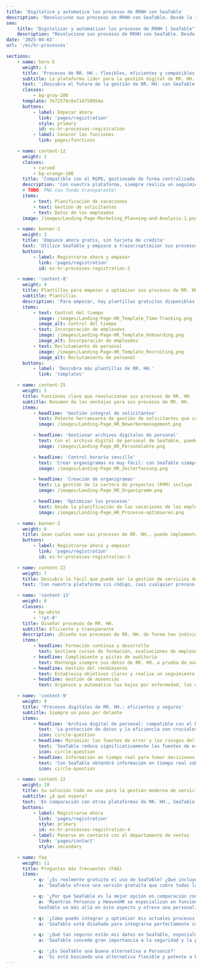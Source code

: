 ```yaml
---
title: 'Digitalice y automatice los procesos de RRHH con SeaTable'
description: 'Revolucione sus procesos de RRHH con SeaTable. Desde la incorporación hasta el registro de tiempos: aumente la eficiencia de su departamento de RRHH.'
seo:
    title: "Digitalizar y automatizar los procesos de RRHH | SeaTable"
    description: "Revolucione sus procesos de RRHH con SeaTable. Desde la incorporación hasta el registro de tiempos: aumente la eficiencia de su departamento de RR.HH."
date: '2025-04-03'
url: '/es/hr-processes'

sections:
    - name: hero-5
      weight: 1
      title: 'Procesos de RR. HH.: flexibles, eficientes y compatibles con el RGPD.'
      subtitle: La plataforma líder para la gestión digital de RR. HH.
      text: '¡Descubra el futuro de la gestión de RR. HH. con SeaTable! Optimice, digitalice y automatice sus procesos de RR. HH. ¡Diseñe sus propios procesos sin necesidad de conocimientos de programación!'
      classes:
          - bg-gray-200
      template: 7b72578c0e714750954a
      buttons:
          - label: Empezar ahora
            link: 'pages/registration'
            style: primary
            id: es-hr-processes-registration
          - label: Conocer las funciones
            link: pages/functions

    - name: content-12
      weight: 2
      classes:
          - curved
          - bg-orange-100
      title: 'Compatible con el RGPD, gestionado de forma centralizada y eficiente en un solo lugar.'
      description: 'Con nuestra plataforma, siempre realiza un seguimiento de todas las tareas importantes y ahorra un tiempo valioso.'
      # TODO: PNG con fondo transparente!
      items:
          - text: Planificación de vacaciones
          - text: Gestión de solicitantes
          - text: Datos de los empleados
      image: /images/Landing-Page-Marketing_Planning-and-Analysis-1.png

    - name: banner-2
      weight: 3
      title: 'Empiece ahora gratis, sin tarjeta de crédito'
      text: 'Utilice SeaTable y empiece a trazar/optimizar sus procesos de RR. HH. de inmediato, de forma gratuita y sin tarjeta de crédito. Regístrese hoy mismo y descubra lo fácil que es utilizar la plataforma.'
      buttons:
          - label: Registrarse ahora y empezar
            link: 'pages/registration'
            id: es-hr-processes-registration-2

    - name: 'content-8'
      weight: 4
      title: Plantillas para empezar a optimizar sus procesos de RR. HH.
      subtitle: Plantillas
      description: 'Para empezar, hay plantillas gratuitas disponibles específicamente para los procesos de RR. HH., así como un curso en línea gratuito que le guía paso a paso hasta su primera base propia. ¡Experimente lo fácil que es llevar la gestión de sus procesos de RR. HH. al siguiente nivel con SeaTable!<br/><br/>**Importe plantillas a su cuenta de SeaTable con un solo clic**'
      items:
          - text: Control del tiempo
            image: /images/Landing-Page-HR_Template_Time-Tracking.png
            image_alt: Control del tiempo
          - text: Incorporación de empleados
            image: /images/Landing-Page-HR_Template_Onboarding.png
            image_alt: Incorporación de empleados
          - text: Reclutamiento de personal
            image: /images/Landing-Page-HR_Template_Recruiting.png
            image_alt: Reclutamiento de personal
      buttons:
          - label: 'Descubra más plantillas de RR. HH.'
            link: 'templates'

    - name: content-25
      weight: 5
      title: Funciones clave que revolucionan sus procesos de RR. HH.
      subtitle: Resumen de las ventajas para sus procesos de RR. HH.
      items:
          - headline: 'Gestión integral de solicitantes'
            text: Potente herramienta de gestión de solicitantes que cubre todo el proceso de contratación, desde la recepción hasta el rechazo de una solicitud. Optimice su proceso de contratación y mejore la experiencia del candidato.
            image: /images/Landing-Page_HR_Bewerbermanagement.png

          - headline: 'Gestionar archivos digitales de personal'
            text: Con el archivo digital de personal de SeaTable, puede digitalizar y almacenar de forma segura sus archivos de personal. Gracias a una estructura clara para el archivo electrónico de personal y al cumplimiento de los plazos de conservación, siempre cumplirá con la ley.
            image: /images/Landing-Page_HR_Personalakte.png

          - headline: 'Control horario sencillo'
            text: 'Crear organigramas es muy fácil: con SeaTable siempre tendrá a la vista la estructura de su empresa y podrá mostrar los organigramas de forma rápida y clara.'
            image: /images/Landing-Page_HR_Zeiterfassung.png

          - headline: 'Creación de organigramas'
            text: La gestión de la cartera de proyectos (PPM) incluye la gestión de todos los proyectos de una organización. La gestión de carteras de proyectos es intensiva en datos y requiere la evaluación de muchos proyectos.
            image: /images/Landing-Page_HR_Organigramm.png

          - headline: 'Optimizar los procesos'
            text: Desde la planificación de las vacaciones de los empleados hasta los informes de gastos de viaje, pasando por los complejos procesos de incorporación y desincorporación, SeaTable le ofrece todas las herramientas para optimizar sus procesos de RR. HH. y minimizar los errores.
            image: /images/Landing-Page_HR_Prozesse-optimieren.png

    - name: banner-2
      weight: 6
      title: Sean cuales sean sus procesos de RR. HH., puede implementarlos con SeaTable
      buttons:
          - label: Registrarse ahora y empezar
            link: 'pages/registration'
            id: es-hr-processes-registration-3

    - name: content-22
      weight: 7
      title: Descubra lo fácil que puede ser la gestión de servicios de RR. HH.
      text: 'Con nuestra plataforma sin código, casi cualquier proceso de RR. HH. puede asignarse en su aplicación.'

    - name: 'content-13'
      weight: 8
      classes:
          - bg-white
          - '!pt-0'
      title: Diseñar procesos de RR. HH.
      subtitle: Eficiente y transparente
      description: ¡Diseñe sus procesos de RR. HH. de forma tan individual y flexible como los necesite!
      items:
          - headline: Formación continua y desarrollo
            text: Gestione cursos de formación, evaluaciones de empleados y trayectorias profesionales con plantillas y flujos de trabajo fácilmente adaptables.
          - headline: Cumplimiento y pistas de auditoría
            text: Mantenga siempre sus datos de RR. HH. a prueba de auditorías con pistas de auditoría y flujos de trabajo compatibles con el RGPD.
          - headline: Gestión del rendimiento
            text: Establezca objetivos claros y realice un seguimiento del rendimiento de sus empleados con paneles e informes personalizables.
          - headline: Gestión de ausencias
            text: Organice y automatice las bajas por enfermedad, los días de vacaciones y otras ausencias con el planificador de vacaciones integrado.

    - name: 'content-9'
      weight: 9
      title: 'Procesos digitales de RR. HH.: eficientes y seguros'
      subtitle: Siempre un paso por delante
      items:
          - headline: 'Archivo digital de personal: compatible con el RGPD y seguro'
            text: 'La protección de datos y la eficiencia son cruciales para las soluciones modernas de RR. HH. SeaTable le ofrece una solución segura y compatible con el RGPD para su archivo digital de personal. Elija opciones de alojamiento flexibles: su propio servidor o la nube, en función de sus requisitos de protección de datos. Digitalice los archivos de personal sin esfuerzo. Implemente los plazos de conservación y diseñe el archivo electrónico de personal de forma individual y clara.'
            icon: circle-question
          - headline: Minimizar las fuentes de error y los riesgos del proceso
            text: 'SeaTable reduce significativamente las fuentes de error en los procesos de RR. HH. La automatización y la gestión centralizada de documentos reducen los errores manuales y los riesgos causados por entradas incorrectas o información obsoleta. El archivo electrónico de personal es claro, fácil de gestionar y legalmente seguro. A diferencia de Excel y muchas herramientas de RR. HH., SeaTable ofrece más control y seguridad para los datos confidenciales. Usted decide quién puede ver qué, protegiendo así contra el uso indebido.'
            icon: circle-question
          - headline: Información en tiempo real para tomar decisiones informadas
            text: 'Con SeaTable obtendrá información en tiempo real sobre todos los datos de RR. HH. Los directivos y los equipos de RR. HH. siempre tendrán acceso a la información actual para tomar decisiones informadas. Se pueden supervisar los indicadores clave importantes, como la satisfacción de los empleados, las tasas de asistencia o el progreso en el proceso de incorporación y desincorporación. Gracias a la integración y visualización de los datos, podrá identificar las tendencias de forma temprana y tomar medidas preventivas.'
            icon: circle-question

    - name: content-22
      weight: 10
      title: Su solución todo en uno para la gestión moderna de servicios de RR. HH.
      subtitle: ¿A qué espera?
      text: 'En comparación con otras plataformas de RR. HH., SeaTable es fácilmente personalizable y escalable. Con sus potentes funciones, puede diseñar sus **procesos de RR. HH. de forma clara y eficiente**. Por ejemplo, utilice el archivo digital de personal de forma gratuita en la versión básica para almacenar todos los datos de los empleados de forma centralizada y segura y acceder a ellos en cualquier momento. ¡Despídase de los procesos de RR. HH. ineficientes y propensos a errores con SeaTable!'
      buttons:
          - label: Registrarse ahora
            link: 'pages/registration'
            style: primary
            id: es-hr-processes-registration-4
          - label: Ponerse en contacto con el departamento de ventas
            link: 'pages/contact'
            style: secondary

    - name: faq
      weight: 11
      title: Preguntas más frecuentes (FAQ)
      items:
          - q: '¿Es realmente gratuito el uso de SeaTable? ¿Qué incluye la versión gratuita?'
            a: 'SeaTable ofrece una versión gratuita que cubre todas las funciones básicas que necesita para optimizar sus procesos de RRHH. Puede utilizar la plataforma de forma gratuita sin tener que facilitar una tarjeta de crédito. La versión gratuita le permite crear expedientes digitales de personal, gestionar procesos de RRHH, utilizar sistemas de registro de tiempos y mucho más. También tienes acceso a plantillas gratuitas específicas para RRHH que te ayudarán a empezar. Si necesita funciones avanzadas y más espacio de almacenamiento, puede pasar a una de nuestras asequibles versiones premium en cualquier momento'

          - q: '¿Por qué SeaTable es la mejor opción en comparación con Personio y HeavenHR?'
            a: 'Mientras Personio y HeavenHR se especializan en funciones específicas de RRHH, SeaTable destaca por su flexibilidad y capacidad de personalización. Personio es conocida por su sencilla herramienta de gestión de candidatos y la gestión de funciones básicas de RRHH como la planificación de vacaciones de los empleados. HeavenHR destaca por un proceso de incorporación claramente estructurado y un registro eficiente del tiempo de trabajo. Sin embargo, ambas plataformas tienen limitaciones en cuanto a personalización e integración en sistemas existentes.<br><br>
            SeaTable va más allá en este aspecto y ofrece una personalización completa para que pueda diseñar y optimizar individualmente procesos de RR.HH. como los procesos de incorporación y baja, el trabajo operativo de RR.HH. y la contabilidad de gastos de viaje. Con su flexible API y sus numerosas opciones de integración, SeaTable puede integrarse perfectamente en sus flujos de trabajo existentes y ofrece además un software digital de expedientes personales seguro y eficiente. En comparación con Personio y HeavenHR, SeaTable también ofrece más opciones de digitalización de los expedientes de personal para satisfacer las crecientes demandas de los procesos de recursos humanos'

          - q: '¿Cómo puedo integrar y optimizar mis actuales procesos de RRHH con SeaTable?'
            a: 'SeaTable está diseñado para integrarse perfectamente con sus procesos y sistemas de RRHH existentes. Gracias a su flexible API y a sus amplias opciones de integración, puede conectar fácilmente SeaTable con otras herramientas y plataformas. Además, SeaTable ofrece plantillas y flujos de trabajo personalizables que puede utilizar para optimizar sus procesos de RR.HH., como la gestión de candidatos, el registro del tiempo de trabajo, los procesos de incorporación y desvinculación, el desarrollo de los empleados y mucho más. SeaTable le ofrece un control total sobre sus operaciones de RRHH y le permite diseñar sus procesos de la forma que mejor se adapte a su organización'

          - q: '¿Qué tan seguros están mis datos en SeaTable, especialmente en términos de GDPR?'
            a: 'SeaTable concede gran importancia a la seguridad y la protección de los datos. La plataforma es totalmente compatible con GDPR y ofrece opciones flexibles de alojamiento y despliegue. Puede ejecutar SeaTable en la nube o en sus propios servidores para mantener un control total sobre sus datos. Todos los datos se almacenan de forma segura y puede establecer períodos de retención personalizados para su archivo digital de personal. Además, los controles de acceso basados en roles garantizan que sus datos estén siempre protegidos'

          - q: '¿Es SeaTable una buena alternativa a Personio?'
            a: 'Si está buscando una alternativa flexible y potente a Personio, SeaTable le ofrece la solución perfecta. Con la posibilidad de personalizar los procesos de RRHH y obtener una visión completa de sus procesos de RRHH, SeaTable es adecuado tanto para pequeñas como para grandes empresas. Ya se trate de sistemas de registro de tiempos, archivos digitales de personal o la posibilidad de crear un organigrama, SeaTable le ofrece una plataforma completa para optimizar sus procesos de RRHH'
---
```

